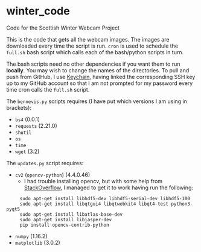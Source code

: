 # winter_code
Code for the Scottish Winter Webcam Project

This is the code that gets all the webcam images. The images are downloaded every time the script is run. `cron` is used to schedule the `full.sh` bash script which calls each of the bash/python scripts in turn.

The bash scripts need no other dependencies if you want them to run **locally**. You may wish to change the names of the directories. To pull and push from GitHub, I use [Keychain](https://www.funtoo.org/Keychain), having linked the corresponding SSH key up to my GitHub account so that I am not prompted for my password every time cron calls the `full.sh` script.

The `bennevis.py` scripts requires (I have put which versions I am using in brackets):
 - `bs4` (0.0.1)
 - `requests` (2.21.0)
 - `shutil`
 - `os`
 - `time`
 - `wget` (3.2)

The `updates.py` script requires:
 - `cv2` (`opencv-python`) (4.4.0.46)
     - I had trouble installing opencv, but with some help from [StackOverflow](https://stackoverflow.com/questions/57211068/raspberry-pi-4-pip-install-opencv-python), I managed to get it to work having run the following:
 ```
      sudo apt-get install libhdf5-dev libhdf5-serial-dev libhdf5-100
      sudo apt-get install libqtgui4 libqtwebkit4 libqt4-test python3-pyqt5
      sudo apt-get install libatlas-base-dev
      sudo apt-get install libjasper-dev
      pip install opencv-contrib-python
```

 - `numpy` (1.16.2)
 - `matplotlib` (3.0.2)
